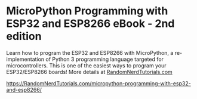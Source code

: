 # MicroPython Programming with ESP32 and ESP8266 eBook - 2nd edition

Learn how to program the ESP32 and ESP8266 with MicroPython, a re-implementation of Python 3 programming language targeted for microcontrollers. This is one of the easiest ways to program your ESP32/ESP8266 boards!
More details at [RandomNerdTutorials.com](https://randomnerdtutorials.com/micropython-programming-with-esp32-and-esp8266/)

https://RandomNerdTutorials.com/micropython-programming-with-esp32-and-esp8266/
